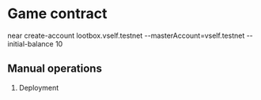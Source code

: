 # Game contract

near create-account lootbox.vself.testnet --masterAccount=vself.testnet --initial-balance 10

## Manual operations

1. Deployment
